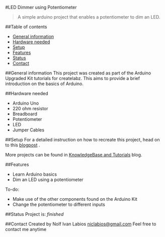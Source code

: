 #LED Dimmer using Potentiometer
>A simple arduino project that enables a potentiometer to dim an LED.

##Table of contents
* [General information](#general-information)
* [Hardware needed](#hardware-needed)
* [Setup](#setup)
* [Features](#features)
* [Status](#status)
* [Contact](#contact)

##General information
This project was created as part of the Arduino Upgraded Kit tutorials for createlabz. This aims to provide a brief introduction on the basics of Arduino.

##Hardware needed
* Arduino Uno
* 220 ohm resistor
* Breadboard
* Potentiometer
* LED
* Jumper Cables

##Setup
For a detailed instruction on how to recreate this project, head on to this [blogpost](https://store.createlabz.com/blogs/createlabz-tutorials/controlling-and-led-1-4-adjusting-led-brightness-using-a-potentiometer) .

More projects can be found in [KnowledgeBase and Tutorials](https://store.createlabz.com/blogs/createlabz-tutorials) blog.

##Features
* Learn Arduino basics
* Dim an LED using a potentiometer 

To-do:
* Make use of the other components found on the Arduino Kit
* Change the potentiometer to different inputs

##Status
Project is: _finished_

##Contact
Created by Nolf Ivan Labios
niclabios@gmail.com
Feel free to contact me anytime 